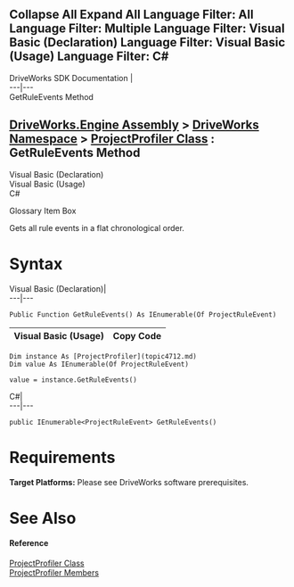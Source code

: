 Collapse All Expand All Language Filter: All  Language Filter: Multiple  Language Filter: Visual Basic (Declaration) Language Filter: Visual Basic (Usage) Language Filter: C#  
---  
DriveWorks SDK Documentation  |   
---|---  
GetRuleEvents Method   
  
[DriveWorks.Engine Assembly](topic2156.md) > [DriveWorks Namespace](topic2159.md) > [ProjectProfiler Class](topic4712.md) : GetRuleEvents Method  
---  
  
Visual Basic (Declaration)    
Visual Basic (Usage)    
C# 

Glossary Item Box

Gets all rule events in a flat chronological order. 

# Syntax

Visual Basic (Declaration)|   
---|---  
      
    
    Public Function GetRuleEvents() As IEnumerable(Of ProjectRuleEvent)  
  
Visual Basic (Usage)| Copy Code  
---|---  
      
    
    Dim instance As [ProjectProfiler](topic4712.md)
    Dim value As IEnumerable(Of ProjectRuleEvent)
     
    value = instance.GetRuleEvents()  
  
C#|   
---|---  
      
    
    public IEnumerable<ProjectRuleEvent> GetRuleEvents()  
  
# Requirements

**Target Platforms:** Please see DriveWorks software prerequisites.

# See Also

#### Reference

[ProjectProfiler Class](topic4712.md)   
[ProjectProfiler Members](topic4713.md)


